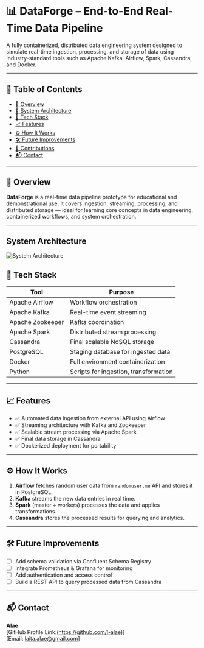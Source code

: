 ﻿# 📊 DataForge – End-to-End Real-Time Data Pipeline

A fully containerized, distributed data engineering system designed to simulate real-time ingestion, processing, and storage of data using industry-standard tools such as Apache Kafka, Airflow, Spark, Cassandra, and Docker.

---

## 📂 Table of Contents

- [🧠 Overview](#overview)
- [🧱 System Architecture](#system-architecture)
- [🧪 Tech Stack](#tech-stack)
- [📈 Features](#features)
- [⚙️ How It Works](#how-it-works)
- [🛠 Future Improvements](#future-improvements)
- [👥 Contributions](#contributions)
- [📬 Contact](#contact)

---

## 🧠 Overview

**DataForge** is a real-time data pipeline prototype for educational and demonstrational use. It covers ingestion, streaming, processing, and distributed storage — ideal for learning core concepts in data engineering, containerized workflows, and system orchestration.

---

## System Architecture

![System Architecture](https://github.com/airscholar/e2e-data-engineering/blob/main/Data%20engineering%20architecture.png)

## 🧪 Tech Stack

| Tool              | Purpose                                |
|-------------------|----------------------------------------|
| Apache Airflow    | Workflow orchestration                 |
| Apache Kafka      | Real-time event streaming              |
| Apache Zookeeper  | Kafka coordination                     |
| Apache Spark      | Distributed stream processing          |
| Cassandra         | Final scalable NoSQL storage           |
| PostgreSQL        | Staging database for ingested data     |
| Docker            | Full environment containerization      |
| Python            | Scripts for ingestion, transformation  |

---

## 📈 Features

- ✅ Automated data ingestion from external API using Airflow
- ✅ Streaming architecture with Kafka and Zookeeper
- ✅ Scalable stream processing via Apache Spark
- ✅ Final data storage in Cassandra
- ✅ Dockerized deployment for portability

---

## ⚙️ How It Works

1. **Airflow** fetches random user data from `randomuser.me` API and stores it in PostgreSQL.
2. **Kafka** streams the new data entries in real time.
3. **Spark** (master + workers) processes the data and applies transformations.
4. **Cassandra** stores the processed results for querying and analytics.

---

## 🛠 Future Improvements

- [ ] Add schema validation via Confluent Schema Registry  
- [ ] Integrate Prometheus & Grafana for monitoring  
- [ ] Add authentication and access control  
- [ ] Build a REST API to query processed data from Cassandra

---


## 📬 Contact

**Alae**  
[GitHub Profile Link:(https://github.com/l-alae)]  
[Email: laita.alae@gmail.com]


